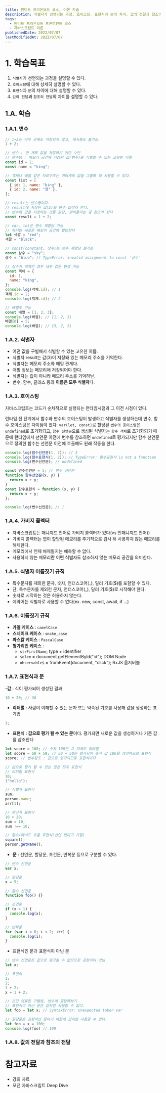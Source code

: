 ```yaml
---
title: 원티드 프리온보드 코스, 이론 자습
description: 식별자가 선언되는 과정. 호이스팅. 표현식과 문의 차이. 값의 전달과 참조의 전달의 차이.
tags:
  - 원티드 프리온보드 프론트엔드 코스
  - 자바스크립트 이론
publishedDate: 2022/07/07
lastModifiedAt: 2022/07/07
---
```


# 1. 학습목표

1. `식별자`가 선언되는 과정을 설명할 수 있다.
2. `호이스팅`에 대해 상세히 설명할 수 있다.
3. `표현식`과 `문`의 차이에 대해 설명할 수 있다.
4. `값의 전달`과 `참조의 전달`의 차이를 설명할 수 있다.

## 1.A. 학습

### 1.A.1. 변수

```js
// 1+2는 아무 곳에도 저장되지 않고, 재사용도 불가능.
1 + 2;

// 변수 : 한 개의 값을 저장하기 위한 수단
// 변수명 : 메모리 공간에 저장된 값(변수)을 식별할 수 있는 고유한 이름
const id = 1;
const name = "king";

// 객체나 배열 같은 자료구조는 여러개의 값을 그룹화 해 사용할 수 있다.
const list = [
  { id: 1, name: "king" },
  { id: 2, name: "왕" },
];

// result는 변수명이다.
// result에 저장된 값(3)을 변수 값이라 한다.
// 변수에 값을 저장하는 것들 할당, 읽어들이는 걸 참조라 한다
const result = 1 + 2;

// var, let은 변수 재할당 가능
// 하지만 새로운 메모리 공간에 할당한다
let 색깔 = "red";
색깔 = "black";

// const(constant, 상수)는 변수 재할당 불가능
const 상수 = "sky";
상수 = "blue"; // TypeError: invalid assignment to const '상수'

// 상수가 객체인 경우 내부 값은 변경 가능
const 객체 = {
  id: 1,
  name: "king",
};
console.log(객체.id); // 1
객체.id = 2;
console.log(객체.id); // 2

// 배열도 가능
const 배열 = [1, 2, 3];
console.log(배열); // [1, 2, 3]
배열[0] = 5;
console.log(배열); // [5, 2, 3]
```

### 1.A.2. 식별자

- 어떤 값을 구별해서 식별할 수 있는 고유한 이름.
- 식별자 result는 값(3)이 저장돼 있는 메모리 주소를 기억한다.
- 식별자는 메모리 주소와 매핑 관계다.
- 매핑 정보는 메모리에 저장되어야 한다.
- 식별자는 값이 아니라 메모리 주소를 기억하낟.
- 변수, 함수, 클래스 등의 **이름은 모두 식별자**다.

### 1.A.3. 호이스팅

자바스크립트는 코드가 순차적으로 실행되는 런타임시점과 그 이전 시점이 있다.

런타임 전 단계에서 함수와 변수의 호이스팅이 발생하고 식별자를 생성하는데 변수, 함수 호이스팅은 차이점이 있다. `var(let, const)`로 할당된 `변수의 호이스팅`은 `undefined`로 초기화되고, `함수 선언문`으로 생성된 식별자는 `함수 객체`로 초기화되기 때문에 런타임에서 선언문 이전에 변수를 참조하면 `undefined`로 평가되지만 함수 선언문으로 정의한 함수는 선언문 이전에 호출해도 원래 작동을 한다.

```js
console.log(함수선언문(1, 2)); // 3
console.log(함수표현식(1, 2)); // TypeError: 함수표현식 is not a function
console.log(변수선언문); // undefined

const 변수선언문 = 1; // 변수 선언문
function 함수선언문(x, y) {
  return x + y;
}
const 함수표현식 = function (x, y) {
  return x + y;
};

console.log(변수선언문); // 1
```

### 1.A.4. 가비지 콜렉터

- 자바스크립트는 매니지드 언어로 가비지 콜렉터가 있다(vs 언매니지드 언어))
- 가비지 콜렉터는 앱이 할당된 메모리를 주기적으로 검사 해 사용하지 않는 메모리를 해제한다.
- 메모리에서 언제 해제될지는 예측할 수 없다.
- 사용하지 않는 메모리란 어떤 식별자도 참조하지 않는 메모리 공간을 의미한다.

### 1.A.5. 식별자 이름짓기 규칙

- 특수문자를 제외한 문자, 숫자, 언더스코어(\_), 달러 기호($)를 포함할 수 있다.
- 단, 특수문자를 제외한 문자, 언더스코어(\_), 달러 기호($)로 시작해야 한다.
- 숫자로 시작하는 것은 허용하지 않는다.
- 예약어는 식별자로 사용할 수 없다(ex. new, const, await, if ...)

### 1.A.6. 이름짓기 규칙

- **카멜 케이스** : `camelCase`
- **스네이크 케이스** : `snake_case`
- **파스칼 케이스** : `PascalCase`
- **헝가리언 케이스** :
  - `strFirstName`; type + identifier
  - `$elem` = document.getElementById("id"); DOM Node
  - `observable$` = fromEvent(document, "click"); RxJS 옵저버블

### 1.A.7. 표현식과 문

-**값** : 식이 평가되어 생성된 결과

```js
10 + 20; // 30
```

- **리터럴** : 사람이 이해할 수 있는 문자 또는 약속된 기호를 사용해 값을 생성하는 표기법

```js
3;
```

- **표현식** : **값으로 평가 될 수 있는 문**이다. 평가되면 새로운 값을 생성하거나 기존 값을 참조한다

```js
let score = 100; // 숫자 100은 그 자체로 리터럴
let score = 50 + 50; // 50 + 50은 평가되어 숫자 값 100을 생성하므로 표현식
score; // 변수참조 : 값으로 평가되므로 표현식이다

// 값으로 평가 될 수 있는 문은 모두 표현식
// 리터럴 표현식
10;
("hello");

// 식별자 표현식
sum;
person.name;
arr[1];

// 연산자 표현식
10 + 20;
sum = 10;
sum !== 10;

// 함수/메서드 호출 표현식(선언 했다고 가정)
square();
person.getName();
```

- **문** : 선언문, 할당문, 조건문, 반복문 등으로 구분할 수 있다.

```js
// 변수 선언문
var x;

// 할당문
x = 5;

// 함수 선언문
function foo() {}

// 조건문
if (x > 1) {
  console.log(x);
}

// 반복문
for (var i = 0; i < 2; i++) {
  console.log(i);
}
```

- 표현식인 문과 표현식이 아닌 문

```js
// 변수 선언문은 값으로 평가될 수 없으므로 표현식이 아님
let x;

// 표현식
1;
2;
1 + 2;
x = 1 + 2;

// 간단 명료한 구별법, 변수에 할당해보기
// 표현식이 아닌 문은 값처럼 사용할 수 없다.
let foo = let x; // SyntaxError: Unexpected token var

// 할당문은 표현식인 문이기 때문에 값처럼 사용할 수 있다.
let foo = x = 100;
console.log(foo) // 100
```

### 1.A.8. 값의 전달과 참조의 전달

# 참고자료

- 강의 자료
- 모던 자바스크립트 Deep Dive
